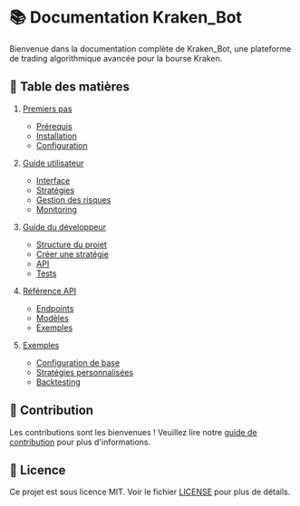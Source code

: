 # 📚 Documentation Kraken_Bot

Bienvenue dans la documentation complète de Kraken_Bot, une plateforme de trading algorithmique avancée pour la bourse Kraken.

## 📖 Table des matières

1. [Premiers pas](getting_started/installation.md)
   - [Prérequis](getting_started/installation.md#prérequis)
   - [Installation](getting_started/installation.md#installation)
   - [Configuration](getting_started/configuration.md)

2. [Guide utilisateur](user_guide/overview.md)
   - [Interface](user_guide/interface.md)
   - [Stratégies](user_guide/strategies.md)
   - [Gestion des risques](user_guide/risk_management.md)
   - [Monitoring](user_guide/monitoring.md)

3. [Guide du développeur](developer_guide/architecture.md)
   - [Structure du projet](developer_guide/project_structure.md)
   - [Créer une stratégie](developer_guide/creating_strategies.md)
   - [API](developer_guide/api.md)
   - [Tests](developer_guide/testing.md)

4. [Référence API](api_reference/overview.md)
   - [Endpoints](api_reference/endpoints.md)
   - [Modèles](api_reference/models.md)
   - [Exemples](api_reference/examples.md)

5. [Exemples](examples/basic_usage.md)
   - [Configuration de base](examples/basic_usage.md)
   - [Stratégies personnalisées](examples/custom_strategies.md)
   - [Backtesting](examples/backtesting.md)

## 📝 Contribution

Les contributions sont les bienvenues ! Veuillez lire notre [guide de contribution](CONTRIBUTING.md) pour plus d'informations.

## 📄 Licence

Ce projet est sous licence MIT. Voir le fichier [LICENSE](../LICENSE) pour plus de détails.
